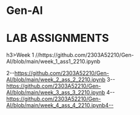 # Gen-AI
<h1>LAB ASSIGNMENTS</h1><div></div>

<body>
  h3>Week 1 //https://github.com/2303A52210/Gen-AI/blob/main/week_1_ass1_2210.ipynb

2--https://github.com/2303A52210/Gen-AI/blob/main/week_2_ass_2_2210.ipynb
3--https://github.com/2303A52210/Gen-AI/blob/main/week_3_ass_3_2210.ipynb
4--https://github.com/2303A52210/Gen-AI/blob/main/week_4_ass_4_2210.ipynb4--
